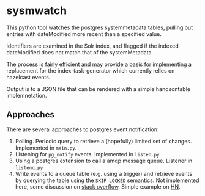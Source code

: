 # sysmwatch

This python tool watches the postgres systemmetadata tables, pulling out entries
with dateModified more recent than a specified value.

Identifiers are examined in the Solr index, and flagged if the indexed dateModified 
does not match that of the systemMetadata.

The process is fairly efficient and may provide a basis for implementing
a replacement for the index-task-generator which currently relies on hazelcast events.

Output is to a JSON file that can be rendered with a simple handsontable implemnetation.

## Approaches

There are several approaches to postgres event notification:

1. Polling. Periodic query to retrieve a (hopefully) limited set of changes. Implemented in `main.py`.
2. Listening for `pg_notify` events. Implemented in `listen.py`
3. Using a postgres extension to call a amqp message queue. Listener in `listenq.py`
4. Write events to a queue table (e.g. using a trigger) and retrieve events by querying the table using the `SKIP LOCKED` semantics. Not implemented here, some discussion on [stack overflow](https://stackoverflow.com/questions/297280/the-best-way-to-use-a-db-table-as-a-job-queue-a-k-a-batch-queue-or-message-queu). Simple example on [HN](https://news.ycombinator.com/item?id=20020501).
